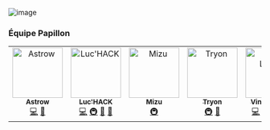 ![image](https://github.com/PapillonApp/.github/assets/32978709/06392685-9f33-4e1a-840e-5fbddc06746e)

### Équipe Papillon

<!-- ALL-CONTRIBUTORS-LIST:START - Do not remove or modify this section -->
<!-- prettier-ignore-start -->
<!-- markdownlint-disable -->
<table>
  <tbody>
    <tr>
      <td align="center" valign="top" width="14.28%"><a href="https://github.com/Astrow25"><img src="https://avatars.githubusercontent.com/u/76118368?v=4?s=100" width="100px;" alt="Astrow"/><br /><sub><b>Astrow</b></sub></a><br /><a href="https://github.com/PapillonApp/.github/commits?author=Astrow25" title="Code">💻</a> <a href="https://github.com/PapillonApp/.github/issues?q=author%3AAstrow25" title="Bug reports">🐛</a></td>
      <td align="center" valign="top" width="14.28%"><a href="https://luchack.valbion.com"><img src="https://avatars.githubusercontent.com/u/39491773?v=4?s=100" width="100px;" alt="Luc'HACK"/><br /><sub><b>Luc'HACK</b></sub></a><br /><a href="https://github.com/PapillonApp/.github/commits?author=lucas-luchack" title="Code">💻</a> <a href="#infra-lucas-luchack" title="Infrastructure (Hosting, Build-Tools, etc)">🚇</a> <a href="#maintenance-lucas-luchack" title="Maintenance">🚧</a> <a href="#ideas-lucas-luchack" title="Ideas, Planning, & Feedback">🤔</a></td>
      <td align="center" valign="top" width="14.28%"><a href="https://mizuofficial.carrd.co/"><img src="https://avatars.githubusercontent.com/u/40831463?v=4?s=100" width="100px;" alt="Mizu"/><br /><sub><b>Mizu</b></sub></a><br /><a href="#infra-Rexxt" title="Infrastructure (Hosting, Build-Tools, etc)">🚇</a></td>
      <td align="center" valign="top" width="14.28%"><a href="https://github.com/tryon-dev"><img src="https://avatars.githubusercontent.com/u/68423470?v=4?s=100" width="100px;" alt="Tryon"/><br /><sub><b>Tryon</b></sub></a><br /><a href="#infra-tryon-dev" title="Infrastructure (Hosting, Build-Tools, etc)">🚇</a> <a href="https://github.com/PapillonApp/.github/issues?q=author%3Atryon-dev" title="Bug reports">🐛</a></td>
      <td align="center" valign="top" width="14.28%"><a href="https://www.vincelinise.com"><img src="https://avatars.githubusercontent.com/u/32978709?v=4?s=100" width="100px;" alt="Vince Linise"/><br /><sub><b>Vince Linise</b></sub></a><br /><a href="https://github.com/PapillonApp/.github/commits?author=ecnivtwelve" title="Code">💻</a> <a href="#design-ecnivtwelve" title="Design">🎨</a> <a href="#ideas-ecnivtwelve" title="Ideas, Planning, & Feedback">🤔</a> <a href="#projectManagement-ecnivtwelve" title="Project Management">📆</a> <a href="https://github.com/PapillonApp/.github/issues?q=author%3Aecnivtwelve" title="Bug reports">🐛</a></td>
      <td align="center" valign="top" width="14.28%"><a href="https://androne.dev"><img src="https://avatars.githubusercontent.com/u/31452517?v=4?s=100" width="100px;" alt="andronedev"/><br /><sub><b>andronedev</b></sub></a><br /><a href="#plugin-andronedev" title="Plugin/utility libraries">🔌</a> <a href="https://github.com/PapillonApp/.github/commits?author=andronedev" title="Code">💻</a></td>
    </tr>
  </tbody>
</table>

<!-- markdownlint-restore -->
<!-- prettier-ignore-end -->

<!-- ALL-CONTRIBUTORS-LIST:END -->
